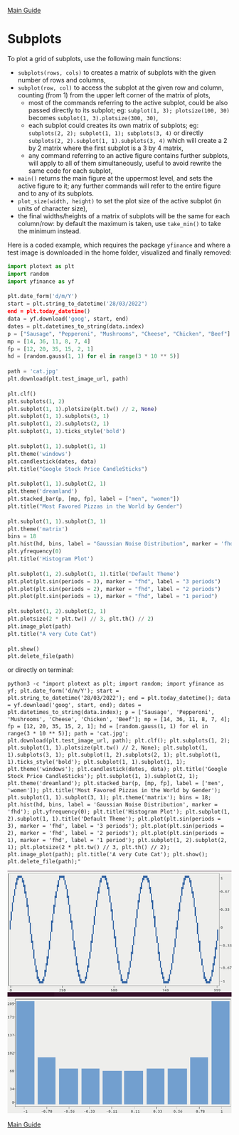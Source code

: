 [Main Guide](https://github.com/piccolomo/plotext#guide)


# Subplots
To plot a grid of subplots, use the following main functions:

- `subplots(rows, cols)` to creates a matrix of subplots with the given number of rows and columns,
- `subplot(row, col)` to access the subplot at the given row and column, counting (from 1) from the upper left corner of the matrix of plots,
   - most of the commands referring to the active subplot, could be also passed directly to its subplot; eg: `subplot(1, 3); plotsize(100, 30)` becomes `subplot(1, 3).plotsize(300, 30)`,
   - each subplot could creates its own matrix of subplots; eg: `subplots(2, 2); subplot(1, 1); subplots(3, 4)` or directly `subplots(2, 2).subplot(1, 1).subplots(3, 4)` which will create a 2 by 2 matrix where the first subplot is a 3 by 4 matrix,
   - any command referring to an active figure contains further subplots, will apply to all of them simultaneously,  useful to avoid rewrite the same code for each subplot,
- `main()` returns the main figure at the uppermost level, and sets the active figure to it; any further commands will refer to the entire figure and to any of its subplots.
- `plot_size(width, height)` to set the plot size of the active subplot (in units of character size),
- the final widths/heights of a matrix of subplots will be the same for each column/row: by default the maximum is taken, use `take_min()` to take the minimum instead.

Here is a coded example, which requires the package `yfinance` and where a test image is downloaded in the home folder, visualized and finally removed:

```python
import plotext as plt
import random
import yfinance as yf

plt.date_form('d/m/Y')
start = plt.string_to_datetime('28/03/2022")
end = plt.today_datetime()
data = yf.download('goog', start, end)
dates = plt.datetimes_to_string(data.index)
p = ["Sausage", "Pepperoni", "Mushrooms", "Cheese", "Chicken", "Beef"]
mp = [14, 36, 11, 8, 7, 4]
fp = [12, 20, 35, 15, 2, 1]
hd = [random.gauss(1, 1) for el in range(3 * 10 ** 5)]

path = 'cat.jpg'
plt.download(plt.test_image_url, path)

plt.clf()
plt.subplots(1, 2)
plt.subplot(1, 1).plotsize(plt.tw() // 2, None)
plt.subplot(1, 1).subplots(3, 1)
plt.subplot(1, 2).subplots(2, 1)
plt.subplot(1, 1).ticks_style('bold')

plt.subplot(1, 1).subplot(1, 1)
plt.theme('windows')
plt.candlestick(dates, data)
plt.title("Google Stock Price CandleSticks")

plt.subplot(1, 1).subplot(2, 1)
plt.theme('dreamland')
plt.stacked_bar(p, [mp, fp], label = ["men", "women"])
plt.title("Most Favored Pizzas in the World by Gender")

plt.subplot(1, 1).subplot(3, 1)
plt.theme('matrix')
bins = 18
plt.hist(hd, bins, label = "Gaussian Noise Distribution", marker = 'fhd')
plt.yfrequency(0)
plt.title('Histogram Plot')

plt.subplot(1, 2).subplot(1, 1).title('Default Theme')
plt.plot(plt.sin(periods = 3), marker = "fhd", label = "3 periods")
plt.plot(plt.sin(periods = 2), marker = "fhd", label = "2 periods")
plt.plot(plt.sin(periods = 1), marker = "fhd", label = "1 period")

plt.subplot(1, 2).subplot(2, 1)
plt.plotsize(2 * plt.tw() // 3, plt.th() // 2)
plt.image_plot(path)
plt.title("A very Cute Cat")

plt.show()
plt.delete_file(path)
```
or directly on terminal:
```console
python3 -c "import plotext as plt; import random; import yfinance as yf; plt.date_form('d/m/Y'); start = plt.string_to_datetime('28/03/2022'); end = plt.today_datetime(); data = yf.download('goog', start, end); dates = plt.datetimes_to_string(data.index); p = ['Sausage', 'Pepperoni', 'Mushrooms', 'Cheese', 'Chicken', 'Beef']; mp = [14, 36, 11, 8, 7, 4]; fp = [12, 20, 35, 15, 2, 1]; hd = [random.gauss(1, 1) for el in range(3 * 10 ** 5)]; path = 'cat.jpg'; plt.download(plt.test_image_url, path); plt.clf(); plt.subplots(1, 2); plt.subplot(1, 1).plotsize(plt.tw() // 2, None); plt.subplot(1, 1).subplots(3, 1); plt.subplot(1, 2).subplots(2, 1); plt.subplot(1, 1).ticks_style('bold'); plt.subplot(1, 1).subplot(1, 1); plt.theme('windows'); plt.candlestick(dates, data); plt.title('Google Stock Price CandleSticks'); plt.subplot(1, 1).subplot(2, 1); plt.theme('dreamland'); plt.stacked_bar(p, [mp, fp], label = ['men', 'women']); plt.title('Most Favored Pizzas in the World by Gender'); plt.subplot(1, 1).subplot(3, 1); plt.theme('matrix'); bins = 18; plt.hist(hd, bins, label = 'Gaussian Noise Distribution', marker = 'fhd'); plt.yfrequency(0); plt.title('Histogram Plot'); plt.subplot(1, 2).subplot(1, 1).title('Default Theme'); plt.plot(plt.sin(periods = 3), marker = 'fhd', label = '3 periods'); plt.plot(plt.sin(periods = 2), marker = 'fhd', label = '2 periods'); plt.plot(plt.sin(periods = 1), marker = 'fhd', label = '1 period'); plt.subplot(1, 2).subplot(2, 1); plt.plotsize(2 * plt.tw() // 3, plt.th() // 2); plt.image_plot(path); plt.title('A very Cute Cat'); plt.show(); plt.delete_file(path);"
```
![example](https://raw.githubusercontent.com/piccolomo/plotext/master/images/subplots.png)

[Main Guide](https://github.com/piccolomo/plotext#guide)